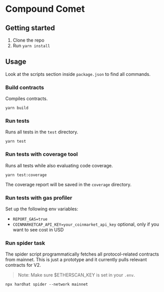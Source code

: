 # Compound Comet

## Getting started

1. Clone the repo
2. Run `yarn install`

## Usage

Look at the scripts section inside `package.json` to find all commands.

### Build contracts

Compiles contracts.

`yarn build`

### Run tests

Runs all tests in the `test` directory.

`yarn test`

### Run tests with coverage tool

Runs all tests while also evaluating code coverage.

`yarn test:coverage`

The coverage report will be saved in the `coverage` directory.

### Run tests with gas profiler

Set up the following env variables:

 - `REPORT_GAS=true`
 - `COINMARKETCAP_API_KEY=your_coinmarket_api_key`
   optional, only if you want to see cost in USD

### Run spider task

The spider script programmatically fetches all protocol-related contracts from mainnet. 
This is just a prototype and it currently pulls relevant contracts for V2.

> Note: Make sure $ETHERSCAN_KEY is set in your `.env`.

`npx hardhat spider --network mainnet`
